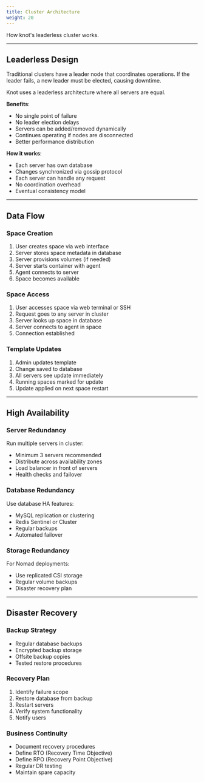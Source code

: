 ```yaml
---
title: Cluster Architecture
weight: 20
---
```


How knot's leaderless cluster works.

---

## Leaderless Design

Traditional clusters have a leader node that coordinates operations. If the leader fails, a new leader must be elected, causing downtime.

Knot uses a leaderless architecture where all servers are equal.

**Benefits**:
- No single point of failure
- No leader election delays
- Servers can be added/removed dynamically
- Continues operating if nodes are disconnected
- Better performance distribution

**How it works**:
- Each server has own database
- Changes synchronized via gossip protocol
- Each server can handle any request
- No coordination overhead
- Eventual consistency model

---

## Data Flow

### Space Creation

1. User creates space via web interface
2. Server stores space metadata in database
3. Server provisions volumes (if needed)
4. Server starts container with agent
5. Agent connects to server
6. Space becomes available

### Space Access

1. User accesses space via web terminal or SSH
2. Request goes to any server in cluster
3. Server looks up space in database
4. Server connects to agent in space
5. Connection established

### Template Updates

1. Admin updates template
2. Change saved to database
3. All servers see update immediately
4. Running spaces marked for update
5. Update applied on next space restart

---

## High Availability

### Server Redundancy

Run multiple servers in cluster:
- Minimum 3 servers recommended
- Distribute across availability zones
- Load balancer in front of servers
- Health checks and failover

### Database Redundancy

Use database HA features:
- MySQL replication or clustering
- Redis Sentinel or Cluster
- Regular backups
- Automated failover

### Storage Redundancy

For Nomad deployments:
- Use replicated CSI storage
- Regular volume backups
- Disaster recovery plan

---

## Disaster Recovery

### Backup Strategy

- Regular database backups
- Encrypted backup storage
- Offsite backup copies
- Tested restore procedures

### Recovery Plan

1. Identify failure scope
2. Restore database from backup
3. Restart servers
4. Verify system functionality
5. Notify users

### Business Continuity

- Document recovery procedures
- Define RTO (Recovery Time Objective)
- Define RPO (Recovery Point Objective)
- Regular DR testing
- Maintain spare capacity
